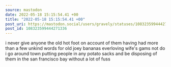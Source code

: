 ```yaml
---
source: mastodon
date: 2022-05-18 15:15:54.41 +00
title: "2022-05-18 15:15:54.41 +00"
post_uri: https://mastodon.social/users/gravely/statuses/108323599444271336
post_id: 108323599444271336
---
```

i never give anyone the old hot foot on account of them having had more than a few unkind words for old joey bananas everloving wife's gams not do i go around town putting people in any potato sacks and be disposing of them in the san francisco bay without a lot of fuss


